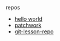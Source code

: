 repos

- [hello world](https://github.com/admrid/hello-world)
- [patchwork](https://github.com/admrid/patchwork)
- [git-lesson-repo](https://github.com/admrid/git-lesson-repository)
